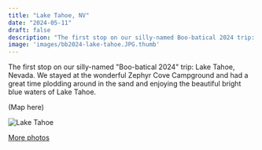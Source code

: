 ```yaml
---
title: "Lake Tahoe, NV"
date: "2024-05-11"
draft: false
description: "The first stop on our silly-named Boo-batical 2024 trip: Lake Tahoe, Nevada. We stayed at the wonderful Zephyr Cove Campground and had a great time plodding around in the sand and enjoying the beautiful bright blue waters of Lake Tahoe."
image: 'images/bb2024-lake-tahoe.JPG.thumb'
---
```


The first stop on our silly-named "Boo-batical 2024" trip:  Lake Tahoe, Nevada. We stayed at the wonderful Zephyr Cove Campground and had a great time plodding around in the sand and enjoying the beautiful bright blue waters of Lake Tahoe.

(Map here)

![Lake Tahoe](/images/bb2024-lake-tahoe.JPG)

[More photos](https://photos.app.goo.gl/bpmH1qCJysec1sV17)
